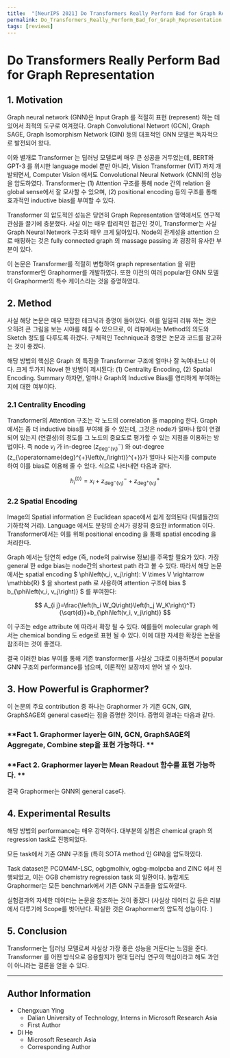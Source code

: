 ```yaml
---
title:  "[NeurIPS 2021] Do Transformers Really Perform Bad for Graph Representation"
permalink: Do_Transformers_Really_Perform_Bad_for_Graph_Representation.html
tags: [reviews]
---
```


# **Do Transformers Really Perform Bad for Graph Representation** 


## **1. Motivation**

Graph neural network (GNN)은 Input Graph 를 적절히 표현 (represent) 하는 데 있어서 최적의 도구로 여겨졌다. Graph Convolutional Networt (GCN), Graph SAGE, Graph Isomorphism Network (GIN) 등의 대표적인 GNN 모델은 독자적으로 발전되어 왔다.

이와 별개로 Transformer 는 딥러닝 모델로써 매우 큰 성공을 거두었는데, BERT와 GPT-3 를 위시한 language model 뿐만 아니라, Vision Transformer (ViT) 까지 개발되면서, Computer Vision 에서도 Convolutional Neural Network (CNN)의 성능을 압도하였다. Transformer는 (1) Attention 구조를 통해 node 간의 relation 을 global sense에서 잘 모사할 수 있으며, (2) positional encoding 등의 구조를 통해 효과적인 inductive bias를 부여할 수 있다.

Transformer 의 압도적인 성능은 당연히 Graph Representation 영역에서도 연구적 관심을 끌기에 충분했다. 사실 이는 매우 합리적인 접근인 것이, Transformer는 사실 Graph Neural Network 구조와 매우 크게 닮아있다. Node의 관계성을 attention 으로 매핑하는 것은 fully connected graph 의 massage passing 과 굉장히 유사한 부분이 있다. 

이 논문은 Transformer를 적절히 변형하여 graph representation 을 위한 transformer인 Graphormer를 개발하였다. 또한 이전의 여러 popular한 GNN 모델이 Graphormer의 특수 케이스라는 것을 증명하였다. 

## **2. Method**

사실 해당 논문은 매우 복잡한 테크닉과 증명이 들어있다. 이를 일일히 리뷰 하는 것은 오히려 큰 그림을 보는 시야를 해칠 수 있으므로, 이 리뷰에서는 Method의 의도와 Sketch 정도를 다루도록 하겠다. 구체적인 Technique과 증명은 논문과 코드를 참고하는 것이 좋겠다. 

해당 방법의 핵심은 Graph 의 특징을 Transformer 구조에 얼마나 잘 녹여내느냐 이다. 크게 두가지 Novel 한 방법이 제시된다: (1) Centrality Encoding, (2) Spatial Encoding. Summary 하자면, 얼마나 Graph의 Inductive Bias를 영리하게 부여하는 지에 대한 여부이다. 

### **2.1 Centrality Encoding**

Transformer의 Attention 구조는 각 노드의 correlation 을 mapping 한다. Graph 에서는 좀 더 inductive bias를 부여해 줄 수 있는데, 그것은 node가 얼마나 많이 연결되어 있는지 (연결성)의 정도를 그 노드의 중요도로 평가할 수 있는 지점을 이용하는 방법이다. 즉 node $v_i$ 가 in-degree ($z_{\operatorname{deg}^{-}\left(v_i\right)}^{-}$) 와 out-degree (z_{\operatorname{deg}^{+}\left(v_i\right)}^{+})가 얼마나 되는지를 compute 하여 이를 bias로 이용해 줄 수 있다. 식으로 나타내면 다음과 같다. 

$$
h_i^{(0)}=x_i+z_{\operatorname{deg}^{-}\left(v_i\right)}^{-}+z_{\operatorname{deg}^{+}\left(v_i\right)}^{+}
$$

### **2.2 Spatial Encoding**

Image의 Spatial information 은 Euclidean space에서 쉽게 정의된다 (픽셀들간의 기하학적 거리). Language 에서도 문장의 순서가 굉장히 중요한 information 이다. Transformer에서는 이를 위해 positional encoding 을 통해 spatial encoding 을 처리한다. 

Graph 에서는 당연히 edge (즉, node의 pairwise 정보)를 주목할 필요가 있다. 가장 general 한 edge bias는 node간의 shortest path 라고 볼 수 있다. 따라서 해당 논문에서는 spatial encoding $
\phi\left(v_i, v_j\right): V \times V \rightarrow \mathbb{R}
$ 을 shortest path 로 사용하여 attention 구조에 bias $
b_{\phi\left(v_i, v_j\right)}
$ 를 부여한다:

$$
A_{i j}=\frac{\left(h_i W_Q\right)\left(h_j W_K\right)^T}{\sqrt{d}}+b_{\phi\left(v_i, v_j\right)}
$$

이 구조는 edge attribute 에 따라서 확장 될 수 있다. 예를들어 molecular graph 에서는 chemical bonding 도 edge로 표현 될 수 있다. 이에 대한 자세한 확장은 논문을 참조하는 것이 좋겠다. 

결국 이러한 bias 부여를 통해 기존 transformer를 사실상 그대로 이용하면서 popular GNN 구조의 performance를 넘으며, 이론적인 보장까지 얻어 낼 수 있다. 

## **3. How Powerful is Graphormer?**

이 논문의 주요 contribution 중 하나는 Graphormer 가 기존 GCN, GIN, GraphSAGE의 general case라는 점을 증명한 것이다. 증명의 결과는 다음과 같다. 

### **Fact 1. Graphormer layer는 GIN, GCN, GraphSAGE의 Aggregate, Combine step을 표현 가능하다. **
### **Fact 2. Graphormer layer는 Mean Readout 함수를 표현 가능하다. **

결국 Graphormer는 GNN의 general case다. 

## **4. Experimental Results**

해당 방법의 performance는 매우 강력하다. 대부분의 실험은 chemical graph 의 regression task로 진행되었다.

모든 task에서 기존 GNN 구조들 (특히 SOTA method 인 GIN)을 압도하였다. 

Task dataset은 PCQM4M-LSC,  ogbgmolhiv, ogbg-molpcba and ZINC 에서 진행되었고, 이는 OGB chemistry regression task 의 일환이다. 
놀랍게도 Graphormer는 모든 benchmark에서 기존 GNN 구조들을 압도하였다. 

실험결과의 자세한 데이터는 논문을 참조하는 것이 좋겠다 (사실상 데이터 값 등은 리뷰에서 다루기에 Scope를 벗어난다. 확실한 것은 Graphormer의 압도적 성능이다. )

## **5. Conclusion**  

Transformer는 딥러닝 모델로써 사실상 가장 좋은 성능을 거둔다는 느낌을 준다. Transformer 를 어떤 방식으로 응용할지가 현대 딥러닝 연구의 핵심이라고 해도 과언이 아니라는 결론을 얻을 수 있다. 

---  
## **Author Information**  

* Chengxuan Ying 
    * Dalian University of Technology, Interns in Microsoft Research Asia
    * First Author
* Di He
    * Microsoft Research Asia
    * Corresponding Author





